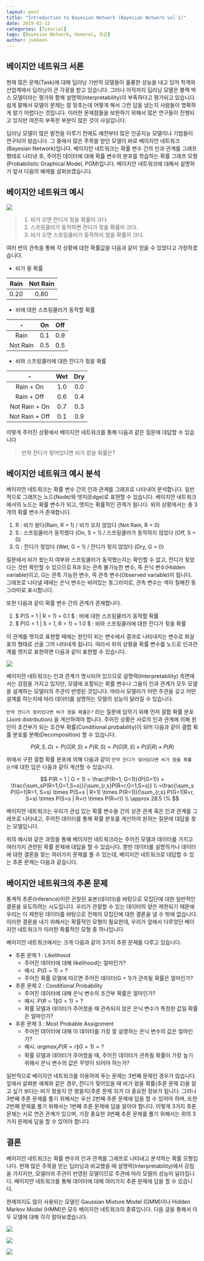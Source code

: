 ```yaml
---
layout: post
title: "Introduction to Bayesian Network (Bayesian Network vol 1)"
date: 2019-02-12
categories: [Tutorial]
tags: [Bayesian Network, General, 초급]
author: junkeon
---
```


## 베이지안 네트워크 서론
현재 많은 문제(Task)에 대해 딥러닝 기반의 모델들이 훌륭한 성능을 내고 있어 학계와 산업계에서 딥러닝이 큰 각광을 받고 있습니다. 그러나 아직까지 딥러닝 모델은 블랙 박스 모델이라는 평가와 함께 설명력(Interpretability)이 부족하다고 평가되고 있습니다. 쉽게 말해서 모델이 문제는 잘 맞추는데 어떻게 해서 그런 답을 냈는지 사람들이 명확하게 알기 어렵다는 것입니다. 이러한 문제점들을 보완하기 위해서 많은 연구들이 진행되고 있지만 여전히 부족한 부분이 많은 것이 사실입니다.

딥러닝 모델이 많은 발전을 이루기 전에도 예전부터 많은 인공지능 모델이나 기법들이 연구되어 왔습니다. 그 중에서 많은 주목을 받던 모델이 바로 베이지안 네트워크(Bayesian Network)입니다. 베이지안 네트워크는 확률 변수 간의 인과 관계를 그래프 형태로 나타낸 후, 주어진 데이터에 대해 확률 변수의 분포를 학습하는 확률 그래프 모형(Probabilistic Graphical Model, PGM)입니다. 베이지안 네트워크에 대해서 설명하기 앞서 다음의 예제를 살펴보겠습니다.

## 베이지안 네트워크 예시

![](/assets/img/2019-02-12-intro_bayes/fig01.png)
 > 1. 비가 오면 잔디가 젖을 확률이 크다.
 > 2. 스프링쿨러가 동작하면 잔디가 젖을 확률이 크다.
 > 3. 비가 오면 스프링쿨러가 동작하지 않을 확률이 크다.
  
여러 번의 관측을 통해 각 상황에 대한 확률값을 다음과 같이 얻을 수 있었다고 가정하겠습니다.

- 비가 올 확률
  
| Rain | Not Rain |
| :-----:| :---------:|
| 0.20 | 0.80|


-  비에 대한 스프링쿨러가 동작할 확률

| -      | On | Off |
| :--:   |:--:|:--:|
|Rain    |0.1|0.9|
|Not Rain|0.5|0.5|

-  비와 스프링쿨러에 대한 잔디가 젖을 확률

| -             | Wet | Dry |
| :--:          |:--: |:--: |
|Rain + On      |1.0 | 0.0|
|Rain + Off     |0.6 | 0.4|
|Not Rain + On  |0.7 | 0.3|
|Not Rain + Off |0.1 | 0.9|

이렇게 주어진 상황에서 베이지안 네트워크를 통해 다음과 같은 질문에 대답할 수 있습니다

> 만약 잔디가 젖어있다면 비가 왔을 확률은?

## 베이지안 네트워크 예시 분석 

베이지안 네트워크는 확률 변수 간의 인과 관계를 그래프로 나타내어 분석합니다. 일반적으로 그래프는 노드(Node)와 엣지(Edge)로 표현할 수 있습니다. 베이지안 네트워크에서의 노드는 확률 변수가 되고, 엣지는 확률적인 관계가 됩니다. 위의 상황에서는 총 3개의 확률 변수가 존재합니다.

1. R : 비가 왔다(Rain, R = 1) / 비가 오지 않았다 (Not Rain, R = 0)
2. S : 스프링쿨러가 동작했다 (On, S = 1) / 스프링쿨러가 동작하지 않았다 (Off, S = 0)
3. G : 잔디가 젖었다 (Wet, G = 1) / 잔디가 젖지 않았다 (Dry, G = 0)

질문에서 비가 왔는지 여부와 스프링쿨러가 동작했는지는 확인할 수 없고, 잔디가 젖었다는 것만 확인할 수 있으므로 R과 S는 관측 불가능한 변수, 즉 은닉 변수(Hidden variable)이고, G는 관측 가능한 변수, 즉 관측 변수(Observed variable)이 됩니다. 그래프로 나타낼 때에는 은닉 변수는 비어있는 동그라미로, 관측 변수는 색이 칠해진 동그라미로 표시합니다.

또한 다음과 같이 확률 변수 간의 관계가 존재합니다.

1. $ P(S = 1 \| R = 1) = 0.1 $ : 비에 대한 스프링쿨러가 동작할 확률
2. $ P(G = 1 \| S = 1, R = 1) = 1.0 $ : 비와 스프링쿨러에 대한 잔디가 젖을 확률

이 관계를 엣지로 표현할 때에는 원인이 되는 변수에서 결과로 나타내지는 변수로 화살표의 형태로 선을 그어 나타내게 됩니다. 따라서 위의 상황을 확률 변수를 노드로 인과관계를 엣지로 표현하면 다음과 같이 표현할 수 있습니다.

![](/assets/img/2019-02-12-intro_bayes/fig02.png)

베이지안 네트워크는 인과 관계가 명시되어 있으므로 설명력(Interpretability) 측면에서는 강점을 가지고 있지만, 모델에 포함되는 확률 변수나 그들의 인과 관계가 모두 모델을 설계하는 모델러의 주관이 반영된 것입니다. 따라서 모델러가 어떤 주관을 갖고 어떤 설계를 하는지에 따라 데이터를 설명하는 모델의 성능이 달라질 수 있습니다.

`만약 잔디가 젖어있다면 비가 왔을 확률은?` 라는 질문에 답하기 위해 먼저 결합 확률 분포(Joint distribution) 을 계산하여야 합니다. 주어진 상황은 서로의 인과 관계에 의해 원인이 조건부가 되는 조건부 확률(Conditional probability)이 되어 다음과 같이 결합 확률 분포를 분해(Decomposition) 할 수 있습니다.

$$
P(R, S, G) = P(G|R, S) \times P(R,S) = P(G|R, S) \times P(S | R) \times P(R)
$$

위에서 구한 결합 확률 분포에 의해 다음과 같이 `만약 잔디가 젖어있다면 비가 왔을 확률은?`에 대한 답은 다음과 같이 계산할 수 있습니다.

$$
P(R = 1 | G = 1) = \frac{P(R=1, G=1)}{P(G=1)} =  \frac{\sum_sP(R=1,G=1,S=s)}{\sum_{r,s}P(R=r,G=1,S=s)} \\
=\frac{\sum_s P(G=1|R=1, S=s) \times P(S=s | R=1) \times P(R=1)}{\sum_{r,s} P(G=1|R=r, S=s) \times P(S=s | R=r) \times P(R=r)} \\
\approx 28.5 \%
$$

베이지안 네트워크는 우리가 관심 있는 확률 변수들 간의 상관 관계 혹은 인과 관계를 그래프로 나타내고, 주어진 데이터를 통해 확률 분포를 계산하여 원하는 질문에 대답을 찾는 모델입니다. 

위의 예시와 같은 과정을 통해 베이지안 네트워크라는 주어진 모델과 데이터를 가지고 여러가지 관련된 확률 문제에 대답을 할 수 있습니다. 뿐만 데이터를 설명하거나 데이터에 대한 결론을 찾는 여러가지 문제를 풀 수 있는데, 베이지안 네트워크로 대답할 수 있는 추론 문제는 다음과 같습니다.

## 베이지안 네트워크의 추론 문제

통계적 추론(Inference)이란 관찰된 표본(데이터)을 바탕으로 모집단에 대한 일반적인 결론을 유도하려는 시도입니다. 우리가 관찰할 수 있는 데이터의 양은 제한되기 때문에 우리는 이 제한된 데이터를 바탕으로 전체의 모집단에 대한 결론을 낼 수 밖에 없습니다. 이러한 결론을 내기 위해서는 확률적인 모형이 필요한데, 우리가 앞에서 다루었던 베이지안 네트워크가 이러한 확률적인 모형 중 하나입니다.

베이지안 네트워크에서는 크게 다음과 같이 3가지 추론 문제를 다루고 있습니다.

* 추론 문제 1 : Likelihood
	* 주어진 데이터에 대해 likelihood는 얼마인가? 
	* 예시.  $P(G = 1) = ?$
	* 주어진 확률 모델에 따르면 주어진 데이터(G = 1)가 관측될 확률은 얼마인가?
* 추론 문제 2 : Conditional Probability
	* 주어진 데이터에 대해 은닉 변수의 조건부 확률은 얼마인가? 
	* 예시.  $P(R = 1 \| G = 1) = ?$
	* 확률 모델과 데이터가 주어졌을 때 관측되지 않은 은닉 변수가 특정한 값일 확률은 얼마인가?
* 추론 문제 3 : Most Probable Assignment
	* 주어진 데이터에 대해 이 데이터를 가장 잘 설명하는 은닉 변수의 값은 얼마인가? 
	* 예시.  $argmax_r P(R = r \| G = 1) = ?$ 
	* 확률 모델과 데이터가 주어졌을 때, 주어진 데이터가 관측될 확률이 가장 높기 위해서 은닉 변수의 값은 무엇이 되어야 하는가?

일반적으로 베이지안 네트워크를 이용하여 푸는 문제는 3번째 문제인 경우가 많습니다. 앞에서 살펴본 예제와 같은 경우, 잔디가 젖어있을 때 비가 왔을 확률(추론 문제 2)을 알고 싶기 보다는 비가 왔을지 안 왔을지(추론 문제 3)가 더 중요한 정보가 됩니다. 그러나 3번째 추론 문제를 풀기 위해서는 우선 2번째 추론 문제에 답을 할 수 있어야 하며, 또한 2번째 문제를 풀기 위해서는 1번째 추론 문제에 답을 알아야 합니다. 이렇게 3가지 추론 문제는 서로 연관 관계가 있으며, 가장 중요한 3번째 추론 문제를 풀기 위해서는 위의 3가지 문제에 답을 할 수 있어야 합니다.

## 결론
베이지안 네트워크는 확률 변수의 인과 관계를 그래프로 나타내고 분석하는 확률 모형입니다. 현재 많은 주목을 받는 딥러닝과 비교했을 때 설명력(Interpretability)에서 강점을 가지지만, 모델러의 주관이 반영된 모델이므로 주관에 따라 모델의 성능이 달라집니다. 베이지안 네트워크를 통해 데이터에 대해 여러가지 추론 문제에 답을 할 수 있습니다.

현재까지도 많이 사용되는 모델인 Gaussian Mixture Model (GMM)이나 Hidden Markov Model (HMM)은 모두 베이지안 네트워크의 종류입니다. 다음 글을 통해서 이 두 모델에 대해 각각 알아보겠습니다.

![](/assets/img/2019-02-12-intro_bayes/fig03.png)

![](/assets/img/2019-02-12-intro_bayes/fig04.png)

![](/assets/img/2019-02-12-intro_bayes/fig05.png)
